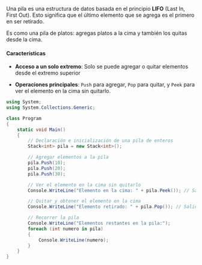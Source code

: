 Una pila es una estructura de datos basada en el principio **LIFO** (Last In, First Out). Esto significa que el último elemento que se agrega es el primero en ser retirado. 

Es como una pila de platos: agregas platos a la cima y también los quitas desde la cima.

#### Características

- **Acceso a un solo extremo**: Solo se puede agregar o quitar elementos desde el extremo superior
 
- **Operaciones principales**: `Push` para agregar, `Pop` para quitar, y `Peek` para ver el elemento en la cima sin quitarlo.

```c#
using System;
using System.Collections.Generic;

class Program
{
    static void Main()
    {
        // Declaración e inicialización de una pila de enteros
        Stack<int> pila = new Stack<int>();

        // Agregar elementos a la pila
        pila.Push(10);
        pila.Push(20);
        pila.Push(30);

        // Ver el elemento en la cima sin quitarlo
        Console.WriteLine("Elemento en la cima: " + pila.Peek()); // Salida: 30

        // Quitar y obtener el elemento en la cima
        Console.WriteLine("Elemento retirado: " + pila.Pop()); // Salida: 30

        // Recorrer la pila
        Console.WriteLine("Elementos restantes en la pila:");
        foreach (int numero in pila)
        {
            Console.WriteLine(numero);
        }
    }
}

```